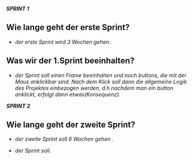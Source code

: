 ***SPRINT 1*** 

## Wie lange geht der erste Sprint? ##
-  _der erste Sprint wird 3 Wochen gehen._ 

## Was wir der 1.Sprint beeinhalten? ## 
- _der Sprint soll einen Frame beeinhalten und noch buttons, die mit der Maus anklickbar sind. Nach dem Klick soll dann die allgemeine Logik des Projektes einbezogen werden, d.h nachdem man ein button anklickt, erfolgt dann etwas(Konsequenz)._ 


***SPRINT 2*** 

## Wie lange geht der zweite Sprint? ##
-  _der zweite Sprint soll 6 Wochen gehen ._ 

- _der Sprint soll._ 

